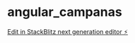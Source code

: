 # angular_campanas

[Edit in StackBlitz next generation editor ⚡️](https://stackblitz.com/~/github.com/adalasiain/angular_campanas)